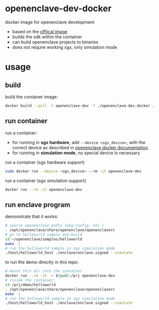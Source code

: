 # openenclave-dev-docker

docker image for openenclave development

+ based on the [offiical image](https://github.com/openenclave/openenclave/blob/master/DOCKER_IMAGES.md)
+ builds the sdk within the container
+ can build openenclave projects to binaries
+ does not require working sgx, only simulation mode

# usage

## build
build the container image:
```sh
docker build --pull -t openenclave-dev -f ./openenclave-dev.docker .
```

## run container
run a container:
+ for running in **sgx hardware**, add `--device <sgx_device>`, with the correct device as described in [openenclave docker documentation](https://github.com/openenclave/openenclave/blob/master/docs/GettingStartedDocs/Contributors/BuildingInADockerContainer.md).
+ for running in **simulation mode**, no special device is necessary

run a container (sgx hardware support)
```sh
sudo docker run --device <sgx_device> --rm -it openenclave-dev
```

run a container (sgx simulation support)
```sh
docker run --rm -it openenclave-dev
```

## run enclave program

demonstrate that it works:
```sh
# source openenclave paths (pkg-config, etc.)
. /opt/openenclave/share/openenclave/openenclaverc
# go to helloworld sample and build
cd ~/openenclave/samples/helloworld
make -j
# run the helloworld sample in sgx simulation mode
./host/helloworld_host ./enclave/enclave.signed --simulate
```

to run the demo directly in this repo:
```sh
# mount this dir into the container
docker run --rm -it -v $(pwd):/prj openenclave-dev
# inside the container:
cd /prj/demo/helloworld
. /opt/openenclave/share/openenclave/openenclaverc
make -j
# run the helloworld sample in sgx simulation mode
./host/helloworld_host ./enclave/enclave.signed --simulate
```
